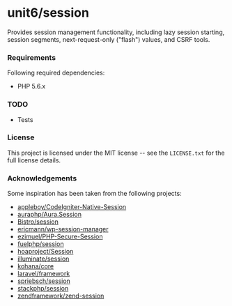 # unit6/session

Provides session management functionality, including lazy session starting, session segments, next-request-only ("flash") values, and CSRF tools.

### Requirements

Following required dependencies:

- PHP 5.6.x

### TODO

- Tests

### License

This project is licensed under the MIT license -- see the `LICENSE.txt` for the full license details.

### Acknowledgements

Some inspiration has been taken from the following projects:

- [appleboy/CodeIgniter-Native-Session](https://github.com/appleboy/CodeIgniter-Native-Session)
- [auraphp/Aura.Session](https://github.com/auraphp/Aura.Session)
- [Bistro/session](https://github.com/Bistro/session)
- [ericmann/wp-session-manager](https://github.com/ericmann/wp-session-manager)
- [ezimuel/PHP-Secure-Session](https://github.com/ezimuel/PHP-Secure-Session)
- [fuelphp/session](https://github.com/fuelphp/session)
- [hoaproject/Session](https://github.com/hoaproject/Session)
- [illuminate/session](https://github.com/illuminate/session)
- [kohana/core](https://github.com/kohana/core)
- [laravel/framework](https://github.com/laravel/framework)
- [spriebsch/session](https://github.com/spriebsch/session)
- [stackphp/session](https://github.com/stackphp/session)
- [zendframework/zend-session](https://github.com/zendframework/zend-session)